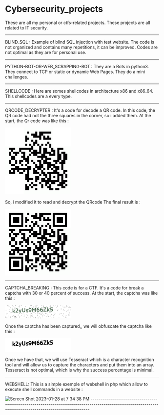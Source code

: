 # Cybersecurity_projects
These are all my personal or ctfs-related projects. These projects are all related to IT security.

-----------------------------------------------------------------------------------------------------------------------------------------------------------
BLIND_SQL : Example of blind SQL injection with test website. The code is not organized and contains many repetitions, it can be improved. Codes are not optimal as they are for personal use. 

-----------------------------------------------------------------------------------------------------------------------------------------------------------
PYTHON-BOT-OR-WEB_SCRAPPING-BOT : They are a Bots in python3. They connect to TCP or static or dynamic Web Pages. They do a mini challenges. 
 
-----------------------------------------------------------------------------------------------------------------------------------------------------------
SHELLCODE : Here are somes shellcodes in architecture x86 and x86_64. This shellcodes are a every type. 

-----------------------------------------------------------------------------------------------------------------------------------------------------------
QRCODE_DECRYPTER :
It's a code for decode a QR code. In this code, the QR code had not the three squares in the corner, so i added them.
At the start, the Qr code was like this :

<img width="217" alt="Screen Shot 2023-01-28 at 7 34 38 PM" src="https://github.com/matthis-thea/Cybersecurity_projects/blob/main/QRCODE_DECRYPTER/original_QRcode.png">

So, i modified it to read and decrypt the QRcode
The final result is :

<img width="217" alt="Screen Shot 2023-01-28 at 7 34 38 PM" src="https://github.com/matthis-thea/Cybersecurity_projects/blob/main/QRCODE_DECRYPTER/modified_QRcode.png">

-----------------------------------------------------------------------------------------------------------------------------------------------------------
CAPTCHA_BREAKING :
This code is for a CTF. It's a code for break a captcha with 30 or 40 percent of success. At the start, the captcha was like this :

<img width="217" alt="Screen Shot 2023-01-28 at 7 34 38 PM" src="https://github.com/matthis-thea/Cybersecurity_projects/blob/main/CAPTCHA_BREAKING/orignal_captcha.png">

Once the captcha has been captured,, we will obfuscate the captcha like this : 

<img width="217" alt="Screen Shot 2023-01-28 at 7 34 38 PM" src="https://github.com/matthis-thea/Cybersecurity_projects/blob/main/CAPTCHA_BREAKING/modified_captcha.png">

Once we have that, we will use Tesseract which is a character recognition tool and will allow us to capture the characters and put them into an array.
Tesseract is not optimal, which is why the success percentage is minimal.

-----------------------------------------------------------------------------------------------------------------------------------------------------------
WEBSHELL:
This is a simple exemple of webshell in php which allow to execute shell commands in a website :

<img width="217" alt="Screen Shot 2023-01-28 at 7 34 38 PM" src="https://github.com/matthis-thea/Cybersecurity_projects/blob/main/WEBSHELL/webshell.png">
-----------------------------------------------------------------------------------------------------------------------------------------------------------
